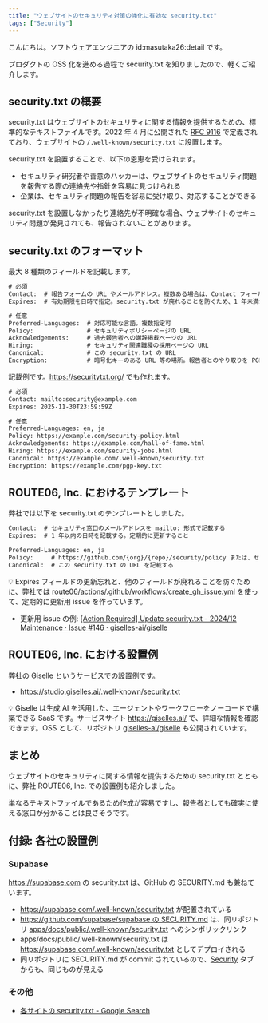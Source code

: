 ```yaml
---
title: "ウェブサイトのセキュリティ対策の強化に有効な security.txt"
tags: ["Security"]
---
```


こんにちは。ソフトウェアエンジニアの id:masutaka26:detail です。

プロダクトの OSS 化を進める過程で security.txt を知りましたので、軽くご紹介します。

## security.txt の概要

security.txt はウェブサイトのセキュリティに関する情報を提供するための、標準的なテキストファイルです。2022 年 4 月に公開された [RFC 9116](https://www.rfc-editor.org/rfc/rfc9116) で定義されており、ウェブサイトの `/.well-known/security.txt` に設置します。

security.txt を設置することで、以下の恩恵を受けられます。

* セキュリティ研究者や善意のハッカーは、ウェブサイトのセキュリティ問題を報告する際の連絡先や指針を容易に見つけられる
* 企業は、セキュリティ問題の報告を容易に受け取り、対応することができる

security.txt を設置しなかったり連絡先が不明確な場合、ウェブサイトのセキュリティ問題が発見されても、報告されないことがあります。

## security.txt のフォーマット

最大 8 種類のフィールドを記載します。

```txt
# 必須
Contact:  # 報告フォームの URL やメールアドレス。複数ある場合は、Contact フィールドを優先順に複数行書く
Expires:  # 有効期限を日時で指定。security.txt が廃れることを防ぐため、1 年未満が奨励されている

# 任意
Preferred-Languages:  # 対応可能な言語。複数指定可
Policy:               # セキュリティポリシーページの URL
Acknowledgements:     # 過去報告者への謝辞掲載ページの URL
Hiring:               # セキュリティ関連職種の採用ページの URL
Canonical:            # この security.txt の URL
Encryption:           # 暗号化キーのある URL 等の場所。報告者とのやり取りを PGP 等で暗号化したい場合に記載する
```

記載例です。https://securitytxt.org/ でも作れます。

```txt
# 必須
Contact: mailto:security@example.com
Expires: 2025-11-30T23:59:59Z

# 任意
Preferred-Languages: en, ja
Policy: https://example.com/security-policy.html
Acknowledgements: https://example.com/hall-of-fame.html
Hiring: https://example.com/security-jobs.html
Canonical: https://example.com/.well-known/security.txt
Encryption: https://example.com/pgp-key.txt
```

## ROUTE06, Inc. におけるテンプレート

弊社では以下を security.txt のテンプレートとしました。

```txt
Contact:  # セキュリティ窓口のメールアドレスを mailto: 形式で記載する
Expires:  # 1 年以内の日時を記載する。定期的に更新すること

Preferred-Languages: en, ja
Policy:     # https://github.com/{org}/{repo}/security/policy または、セキュリティポリシーページの URL を記載する
Canonical:  # この security.txt の URL を記載する
```

💡 Expires フィールドの更新忘れと、他のフィールドが廃れることを防ぐために、弊社では [route06/actions/.github/workflows/create_gh_issue.yml](https://github.com/route06/actions/blob/main/.github/workflows/create_gh_issue.yml) を使って、定期的に更新用 issue を作っています。

* 更新用 issue の例: [\[Action Required\] Update security\.txt \- 2024/12 Maintenance · Issue \#146 · giselles\-ai/giselle](https://github.com/giselles-ai/giselle/issues/146)

## ROUTE06, Inc. における設置例

弊社の Giselle というサービスでの設置例です。

* https://studio.giselles.ai/.well-known/security.txt

💡 Giselle は生成 AI を活用した、エージェントやワークフローをノーコードで構築できる SaaS です。サービスサイト https://giselles.ai/ で、詳細な情報を確認できます。OSS として、リポジトリ [giselles-ai/giselle](https://github.com/giselles-ai/giselle) も公開されています。

## まとめ

ウェブサイトのセキュリティに関する情報を提供するための security.txt とともに、弊社 ROUTE06, Inc. での設置例も紹介しました。

単なるテキストファイルであるため作成が容易ですし、報告者としても確実に使える窓口が分かることは良さそうです。

## 付録: 各社の設置例

### Supabase

https://supabase.com の security.txt は、GitHub の SECURITY.md も兼ねています。

* https://supabase.com/.well-known/security.txt が配置されている
* [https://github.com/supabase/supabase の SECURITY.md](https://github.com/supabase/supabase/blob/v1.24.09/SECURITY.md) は、同リポジトリ [apps/docs/public/.well-known/security.txt](https://github.com/supabase/supabase/blob/v1.24.09/apps/docs/public/.well-known/security.txt) へのシンボリックリンク
* apps/docs/public/.well-known/security.txt は https://supabase.com/.well-known/security.txt としてデプロイされる
* 同リポジトリに SECURITY.md が commit されているので、[Security](https://github.com/supabase/supabase/security) タブからも、同じものが見える

### その他

* [各サイトの security.txt - Google Search](https://www.google.com/search?q=inurl:.well-known/security.txt&gl=us&hl=en&gws_rd=cr&pws=0)
